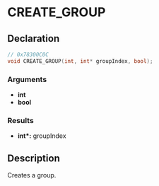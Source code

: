 # CREATE_GROUP

## Declaration
```cpp
// 0x78300C0C
void CREATE_GROUP(int, int* groupIndex, bool);
```

### Arguments
- **int**
- **bool**

### Results
- **int\*:** groupIndex

## Description
Creates a group.